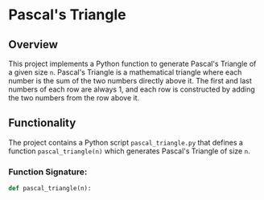 # Pascal's Triangle

## Overview
This project implements a Python function to generate Pascal's Triangle of a given size `n`. Pascal's Triangle is a mathematical triangle where each number is the sum of the two numbers directly above it. The first and last numbers of each row are always 1, and each row is constructed by adding the two numbers from the row above it.

## Functionality
The project contains a Python script `pascal_triangle.py` that defines a function `pascal_triangle(n)` which generates Pascal's Triangle of size `n`.

### Function Signature:
```python
def pascal_triangle(n):
